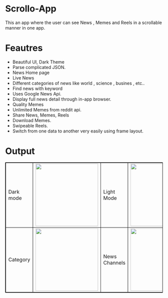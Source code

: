 # Scrollo-App 
This an app where the user can see News , Memes and Reels in a scrollable manner in one app.

# Feautres

-  Beautiful UI, Dark Theme
-  Parse complicated JSON.
-  News Home page
-  Live News
-  Different categories of news like world , science , busines , etc..
-  Find news with keyword
-  Uses Google News Api.
-  Display full news detail through in-app browser.
-  Quality Memes 
-  Unlimited Memes from reddit api.
-  Share News, Memes, Reels
-  Download Memes.
-  Swipeable Reels.
-  Switch from one data to another very easily using frame layout.

# Output 


<table style="border: 1px solid black;">
            <tr>
                <td  style="border: 1px solid black ;">
                    Dark mode
                </td>
                <td  style="border: 1px solid black ;">
                    <img src="[https://raw.githubusercontent.com/j-j-gajjar/FLUTTER_NewsApp/master/ScreenShots/01.png](https://user-images.githubusercontent.com/106223361/170295679-1c3ce8e2-b9a5-4864-a773-804742483932.jpg)"   width="200">
                </td>
                <td  style="border: 1px solid black ;">
                    Light Mode
                </td>
                <td  style="border: 1px solid black ;">
                    <img src="[https://raw.githubusercontent.com/j-j-gajjar/FLUTTER_NewsApp/master/ScreenShots/02.png](https://user-images.githubusercontent.com/106223361/170295720-01b1a683-7a4d-4b52-aaaf-d935872c58c0.jpg)"   width="200">
                </td>
                 <td  style="border: 1px solid black ;">
                    Countries
                </td>
                <td  style="border: 1px solid black ;">
                    <img src="[https://raw.githubusercontent.com/j-j-gajjar/FLUTTER_NewsApp/master/ScreenShots/03.png](https://user-images.githubusercontent.com/106223361/170295795-19e015cb-6f27-4bc4-96a3-80ac848612b3.jpg)"   width="200">
                </td>
            </tr>
            <tr>
                <td  style="border: 1px solid black ;">
                    Category
                </td>
                <td  style="border: 1px solid black ;">
                    <img src="[https://raw.githubusercontent.com/j-j-gajjar/FLUTTER_NewsApp/master/ScreenShots/04.png](https://user-![Screenshot_2022-05-25-20-37-18-28_528f09f1f67f5d0b3d95a26996a37418](https://user-images.githubusercontent.com/106223361/170295879-3aa9cd75-5336-4dfd-b4bc-2ad6678fe736.jpg)"   width="200">
                </td>
               <td  style="border: 1px solid black ;">
                    News Channels 
                </td>
                <td  style="border: 1px solid black ;">
                    <img src="[https://raw.githubusercontent.com/j-j-gajjar/FLUTTER_NewsApp/master/ScreenShots/05.png](https://user-images.githubusercontent.com/106223361/170295888-d3970b0d-162e-41b7-bca0-0aca35401d22.jpg)"   width="200">
                </td>
            </tr>
        </table>
        

